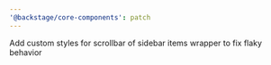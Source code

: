 ```yaml
---
'@backstage/core-components': patch
---
```


Add custom styles for scrollbar of sidebar items wrapper to fix flaky behavior

